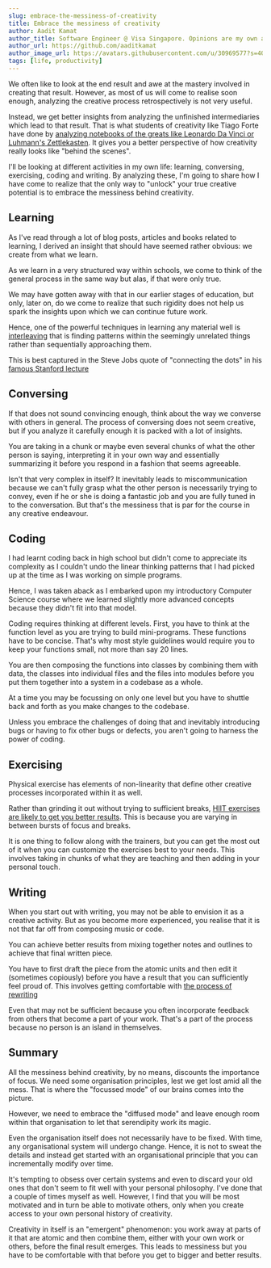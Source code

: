 ```yaml
---
slug: embrace-the-messiness-of-creativity
title: Embrace the messiness of creativity
author: Aadit Kamat
author_title: Software Engineer @ Visa Singapore. Opinions are my own and not the views of my employer.
author_url: https://github.com/aaditkamat
author_image_url: https://avatars.githubusercontent.com/u/30969577?s=400&u=9558fc3557d79c88a7080034fe8c22654aca2e4d&v=4
tags: [life, productivity]
---
```


We often like to look at the end result and awe at the mastery involved in creating that result. However, as most of us will come to realise soon enough, analyzing the creative process retrospectively is not very useful. 

Instead, we get better insights from analyzing the unfinished intermediaries which lead to that result. That is what students of creativity like Tiago Forte have done by [analyzing notebooks of the greats like Leonardo Da Vinci or Luhmann's Zettlekasten](https://fortelabs.co/blog/masters-of-creative-note-taking-luhmann-and-da-vinci/). It gives you a better perspective of how creativity really looks like "behind the scenes".

I'll be looking at different activities in my own life: learning, conversing, exercising, coding and writing. By analyzing these, I'm going to share how I have come to realize that the only way to "unlock" your true creative potential is to embrace the messiness behind creativity.

## Learning
As I've read through a lot of blog posts, articles and books related to learning, I derived an insight that should have seemed rather obvious: we create from what we learn. 

As we learn in a very structured way within schools, we come to think of the general process in the same way but alas, if that were only true.

We may have gotten away with that in our earlier stages of education, but only, later on, do we come to realize that such rigidity does not help us spark the insights upon which we can continue future work.

Hence, one of the powerful techniques in learning any material well is [interleaving](https://barbaraoakley.com/wp-content/uploads/2018/02/10-Top-Ideas-to-Help-Your-Learning-and-10-Pitfalls.pdf) that is finding patterns within the seemingly unrelated things rather than sequentially approaching them.

This is best captured in the Steve Jobs quote of "connecting the dots" in his [famous Stanford lecture](https://news.stanford.edu/2005/06/14/jobs-061505/)

## Conversing
If that does not sound convincing enough, think about the way we converse with others in general. The process of conversing does not seem creative, but if you analyze it carefully enough it is packed with a lot of insights.

You are taking in a chunk or maybe even several chunks of what the other person is saying, interpreting it in your own way and essentially summarizing it before you respond in a fashion that seems agreeable.

Isn't that very complex in itself? It inevitably leads to miscommunication because we can't fully grasp what the other person is necessarily trying to convey, even if he or she is doing a fantastic job and you are fully tuned in to the conversation. But that's the messiness that is par for the course in any creative endeavour.

## Coding

I had learnt coding back in high school but didn't come to appreciate its complexity as I couldn't undo the linear thinking patterns that I had picked up at the time as I was working on simple programs.

Hence, I was taken aback as I embarked upon my introductory Computer Science course where we learned slightly more advanced concepts because they didn't fit into that model. 
            
Coding requires thinking at different levels. First, you have to think at the function level as you are trying to build mini-programs. These functions have to be concise. That's why most style guidelines would require you to keep your functions small, not more than say 20 lines.

You are then composing the functions into classes by combining them with data, the classes into individual files and the files into modules before you put them together into a system in a codebase as a whole.

At a time you may be focussing on only one level but you have to shuttle back and forth as you make changes to the codebase.

Unless you embrace the challenges of doing that and inevitably introducing bugs or having to fix other bugs or defects, you aren't going to harness the power of coding.

## Exercising

Physical exercise has elements of non-linearity that define other creative processes incorporated within it as well. 

Rather than grinding it out without trying to sufficient breaks, [HIIT exercises are likely to get you better results](https://www.nbcnews.com/better/lifestyle/15-minute-full-body-hiit-workout-no-equipment-required-ncna977711). This is because you are varying in between bursts of focus and breaks.

It is one thing to follow along with the trainers, but you can get the most out of it when you can customize the exercises best to your needs. This involves taking in chunks of what they are teaching and then adding in your personal touch.

## Writing

When you start out with writing, you may not be able to envision it as a creative activity. But as you become more experienced, you realise that it is not that far off from composing music or code. 

You can achieve better results from mixing together notes and outlines to achieve that final written piece. 

You have to first draft the piece from the atomic units and then edit it (sometimes copiously) before you have a result that you can sufficiently feel proud of. This involves getting comfortable with [the process of rewriting](http://www.paulgraham.com/writing44.html)

Even that may not be sufficient because you often incorporate feedback from others that become a part of your work. That's a part of the process because no person is an island in themselves.

## Summary

All the messiness behind creativity, by no means, discounts the importance of focus. We need some organisation principles, lest we get lost amid all the mess. That is where the "focussed mode" of our brains comes into the picture.

However, we need to embrace the "diffused mode" and leave enough room within that organisation to let that serendipity work its magic.

Even the organisation itself does not necessarily have to be fixed. With time, any organisational system will undergo change. Hence, it is not to sweat the details and instead get started with an organisational principle that you can incrementally modify over time.

It's tempting to obsess over certain systems and even to discard your old ones that don't seem to fit well with your personal philosophy. I've done that a couple of times myself as well. However, I find that you will be most motivated and in turn be able to motivate others, only when you create access to your own personal history of creativity.

Creativity in itself is an "emergent" phenomenon: you work away at parts of it that are atomic and then combine them, either with your own work or others, before the final result emerges. This leads to messiness but you have to be comfortable with that before you get to bigger and better results. 